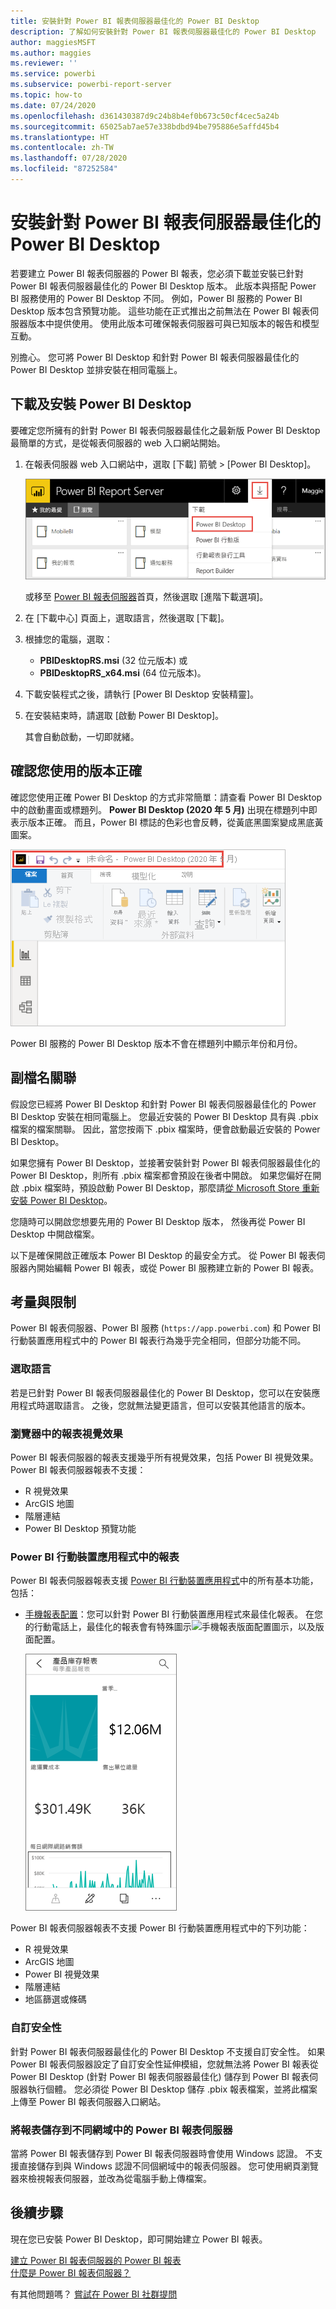 ```yaml
---
title: 安裝針對 Power BI 報表伺服器最佳化的 Power BI Desktop
description: 了解如何安裝針對 Power BI 報表伺服器最佳化的 Power BI Desktop
author: maggiesMSFT
ms.author: maggies
ms.reviewer: ''
ms.service: powerbi
ms.subservice: powerbi-report-server
ms.topic: how-to
ms.date: 07/24/2020
ms.openlocfilehash: d361430387d9c24b8b4ef0b673c50cf4cec5a24b
ms.sourcegitcommit: 65025ab7ae57e338bdbd94be795886e5affd45b4
ms.translationtype: HT
ms.contentlocale: zh-TW
ms.lasthandoff: 07/28/2020
ms.locfileid: "87252584"
---
```

# <a name="install-power-bi-desktop-optimized-for-power-bi-report-server"></a>安裝針對 Power BI 報表伺服器最佳化的 Power BI Desktop

若要建立 Power BI 報表伺服器的 Power BI 報表，您必須下載並安裝已針對 Power BI 報表伺服器最佳化的 Power BI Desktop 版本。 此版本與搭配 Power BI 服務使用的 Power BI Desktop 不同。 例如，Power BI 服務的 Power BI Desktop 版本包含預覽功能。 這些功能在正式推出之前無法在 Power BI 報表伺服器版本中提供使用。 使用此版本可確保報表伺服器可與已知版本的報告和模型互動。 

別擔心。 您可將 Power BI Desktop 和針對 Power BI 報表伺服器最佳化的 Power BI Desktop 並排安裝在相同電腦上。

## <a name="download-and-install-power-bi-desktop"></a>下載及安裝 Power BI Desktop

要確定您所擁有的針對 Power BI 報表伺服器最佳化之最新版 Power BI Desktop 最簡單的方式，是從報表伺服器的 web 入口網站開始。

1. 在報表伺服器 web 入口網站中，選取 [下載] 箭號 > [Power BI Desktop]。

    ![從 Web 入口網站下載 Power BI Desktop](media/install-powerbi-desktop/report-server-download-web-portal.png)

    或移至 [Power BI 報表伺服器](https://powerbi.microsoft.com/report-server/)首頁，然後選取 [進階下載選項]。

2. 在 [下載中心] 頁面上，選取語言，然後選取 [下載]。

3. 根據您的電腦，選取： 

    - **PBIDesktopRS.msi** (32 位元版本) 或
    - **PBIDesktopRS_x64.msi** (64 位元版本)。

1. 下載安裝程式之後，請執行 [Power BI Desktop 安裝精靈]。

2. 在安裝結束時，請選取 [啟動 Power BI Desktop]。

    其會自動啟動，一切即就緒。

## <a name="verify-youre-using-the-correct-version"></a>確認您使用的版本正確
確認您使用正確 Power BI Desktop 的方式非常簡單：請查看 Power BI Desktop 中的啟動畫面或標題列。 **Power BI Desktop (2020 年 5 月)** 出現在標題列中即表示版本正確。 而且，Power BI 標誌的色彩也會反轉，從黃底黑圖案變成黑底黃圖案。

![Power BI Desktop 2020 年 5 月](media/install-powerbi-desktop/power-bi-report-server-desktop-may-2020.png)

Power BI 服務的 Power BI Desktop 版本不會在標題列中顯示年份和月份。

## <a name="file-extension-association"></a>副檔名關聯
假設您已經將 Power BI Desktop 和針對 Power BI 報表伺服器最佳化的 Power BI Desktop 安裝在相同電腦上。 您最近安裝的 Power BI Desktop 具有與 .pbix 檔案的檔案關聯。 因此，當您按兩下 .pbix 檔案時，便會啟動最近安裝的 Power BI Desktop。

如果您擁有 Power BI Desktop，並接著安裝針對 Power BI 報表伺服器最佳化的 Power BI Desktop，則所有 .pbix 檔案都會預設在後者中開啟。 如果您偏好在開啟 .pbix 檔案時，預設啟動 Power BI Desktop，那麼請[從 Microsoft Store 重新安裝 Power BI Desktop](https://aka.ms/pbidesktopstore)。

您隨時可以開啟您想要先用的 Power BI Desktop 版本， 然後再從 Power BI Desktop 中開啟檔案。

以下是確保開啟正確版本 Power BI Desktop 的最安全方式。 從 Power BI 報表伺服器內開始編輯 Power BI 報表，或從 Power BI 服務建立新的 Power BI 報表。

## <a name="considerations-and-limitations"></a>考量與限制

Power BI 報表伺服器、Power BI 服務 (`https://app.powerbi.com`) 和 Power BI 行動裝置應用程式中的 Power BI 報表行為幾乎完全相同，但部分功能不同。

### <a name="selecting-a-language"></a>選取語言

若是已針對 Power BI 報表伺服器最佳化的 Power BI Desktop，您可以在安裝應用程式時選取語言。 之後，您就無法變更語言，但可以安裝其他語言的版本。

### <a name="report-visuals-in-a-browser"></a>瀏覽器中的報表視覺效果

Power BI 報表伺服器的報表支援幾乎所有視覺效果，包括 Power BI 視覺效果。 Power BI 報表伺服器報表不支援：

* R 視覺效果
* ArcGIS 地圖
* 階層連結
* Power BI Desktop 預覽功能

### <a name="reports-in-the-power-bi-mobile-apps"></a>Power BI 行動裝置應用程式中的報表

Power BI 報表伺服器報表支援 [Power BI 行動裝置應用程式](../consumer/mobile/mobile-apps-for-mobile-devices.md)中的所有基本功能，包括：

* [手機報表配置](../create-reports/desktop-create-phone-report.md)：您可以針對 Power BI 行動裝置應用程式來最佳化報表。 在您的行動電話上，最佳化的報表會有特殊圖示![手機報表版面配置圖示](media/install-powerbi-desktop/power-bi-rs-mobile-optimized-icon.png)，以及版面配置。
  
    ![專為手機設計的報表](media/install-powerbi-desktop/power-bi-rs-mobile-optimized-report.png)

Power BI 報表伺服器報表不支援 Power BI 行動裝置應用程式中的下列功能：

* R 視覺效果
* ArcGIS 地圖
* Power BI 視覺效果
* 階層連結
* 地區篩選或條碼

### <a name="custom-security"></a>自訂安全性

針對 Power BI 報表伺服器最佳化的 Power BI Desktop 不支援自訂安全性。 如果 Power BI 報表伺服器設定了自訂安全性延伸模組，您就無法將 Power BI 報表從 Power BI Desktop (針對 Power BI 報表伺服器最佳化) 儲存到 Power BI 報表伺服器執行個體。 您必須從 Power BI Desktop 儲存 .pbix 報表檔案，並將此檔案上傳至 Power BI 報表伺服器入口網站。

### <a name="saving-reports-to-a-power-bi-report-server-in-a-different-domain"></a>將報表儲存到不同網域中的 Power BI 報表伺服器

當將 Power BI 報表儲存到 Power BI 報表伺服器時會使用 Windows 認證。 不支援直接儲存到與 Windows 認證不同個網域中的報表伺服器。 您可使用網頁瀏覽器來檢視報表伺服器，並改為從電腦手動上傳檔案。

## <a name="next-steps"></a>後續步驟

現在您已安裝 Power BI Desktop，即可開始建立 Power BI 報表。

[建立 Power BI 報表伺服器的 Power BI 報表](quickstart-create-powerbi-report.md)  
[什麼是 Power BI 報表伺服器？](get-started.md)

有其他問題嗎？ [嘗試在 Power BI 社群提問](https://community.powerbi.com/)

